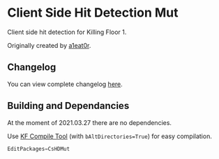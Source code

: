 # Client Side Hit Detection Mut

Client side hit detection for Killing Floor 1.

Originally created by [a1eat0r](http://steamcommunity.com/profiles/76561198065101703).

## Changelog

You can view complete changelog [here](Docs/CHANGELOG.md).

## Building and Dependancies

At the moment of 2021.03.27 there are no dependencies.

Use [KF Compile Tool](https://github.com/InsultingPros/KFCompileTool) (with `bAltDirectories=True`) for easy compilation.

```cpp
EditPackages=CsHDMut
```
